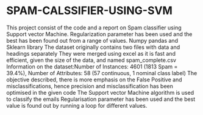 # SPAM-CALSSIFIER-USING-SVM
This project consist of the code and a report on Spam classifier using Support vector Machine. Regularization parameter has been used and the best has been found out from a range of values.
Numpy pandas and Sklearn library
The dataset originally contains two files with data and headings separately
They were merged using excel as it is fast and efficient, given the size of the data, and named spam_complete.csv
Information on the dataset:Number of Instances: 4601 (1813 Spam = 39.4%), Number of Attributes: 58 (57 continuous, 1 nominal class label)
The objective described, there is more emphasis on the False Positive and misclassifications, hence precision and misclassification has been optimised in the given code 
The Support vector Machine algorithm is used to classify the emails
Regularisation parameter has been used and the best value is found out by running a loop for different values.
